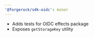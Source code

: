 ```yaml
---
'@forgerock/sdk-oidc': minor
---
```


- Adds tests for OIDC effects package
- Exposes `getStorageKey` utility
